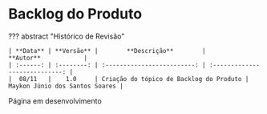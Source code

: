 # **Backlog do Produto**

??? abstract "Histórico de Revisão"

    | **Data** | **Versão** |        **Descrição**        |           **Autor**            |
    | :------: | :--------: | :-------------------------: | :----------------------------: |
    |  08/11   |    1.0     | Criação do tópico de Backlog do Produto | Maykon Júnio dos Santos Soares |

Página em desenvolvimento
